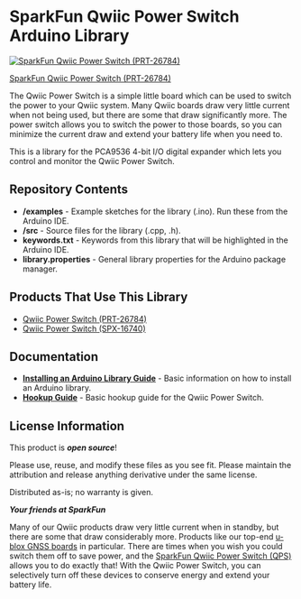 SparkFun Qwiic Power Switch Arduino Library
========================================

[![SparkFun Qwiic Power Switch (PRT-26784)](https://cdn.sparkfun.com/r/600-600/assets/parts/2/7/8/6/7/PRT-26784-Qwiic-Power-Switch-Feature.jpg)](https://www.sparkfun.com/products/26784)

[SparkFun Qwiic Power Switch (PRT-26784)](https://www.sparkfun.com/products/26784)

The Qwiic Power Switch is a simple little board which can be used to switch the power to your Qwiic
system. Many Qwiic boards draw very little current when not being used, but there are some that draw
significantly more. The power switch allows you to switch the power to those boards, so you can minimize the
current draw and extend your battery life when you need to.

This is a library for the PCA9536 4-bit I/O digital expander which lets you control and monitor the Qwiic Power Switch.

## Repository Contents

- **/examples** - Example sketches for the library (.ino). Run these from the Arduino IDE.
- **/src** - Source files for the library (.cpp, .h).
- **keywords.txt** - Keywords from this library that will be highlighted in the Arduino IDE.
- **library.properties** - General library properties for the Arduino package manager.

## Products That Use This Library

- [Qwiic Power Switch (PRT-26784)](https://www.sparkfun.com/products/26784)
- [Qwiic Power Switch (SPX-16740)](https://www.sparkfun.com/products/16740)

## Documentation

- **[Installing an Arduino Library Guide](https://learn.sparkfun.com/tutorials/installing-an-arduino-library)** - Basic information on how to install an Arduino library.
- **[Hookup Guide](https://docs.sparkfun.com/SparkFun_Qwiic_Power_Switch/)** - Basic hookup guide for the Qwiic Power Switch.

## License Information

This product is _**open source**_!

Please use, reuse, and modify these files as you see fit.
Please maintain the attribution and release anything derivative under the same license.

Distributed as-is; no warranty is given.

**_Your friends at SparkFun_**



Many of our Qwiic products draw very little current when in standby, but there are some that draw considerably more. Products like our top-end [u-blox GNSS boards](https://www.sparkfun.com/search/results?term=u-blox+F9R+F9P) in particular. There are times when you wish you could switch them off to save power, and the [SparkFun Qwiic Power Switch (QPS)](https://www.sparkfun.com/products/26784) allows you to do exactly that! With the Qwiic Power Switch, you can selectively turn off these devices to conserve energy and extend your battery life.
